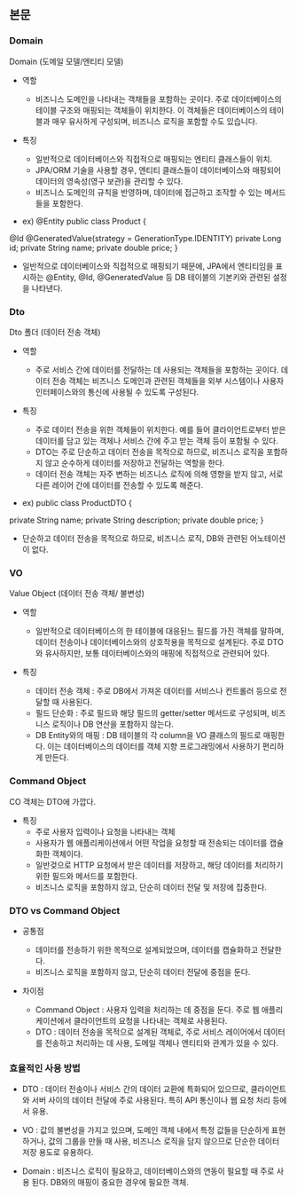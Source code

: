 ## 본문

### Domain 
Domain (도메일 모델/엔티티 모델)

- 역할
  - 비즈니스 도메인을 나타내는 객채들을 포함하는 곳이다. 
주로 데이터베이스의 테이블 구조와 매핑되는 객체들이 위치한다.
이 객체들은 데이터베이스의 테이블과 매우 유사하게 구성되며, 
비즈니스 로직을 포함할 수도 있습니다.

- 특징
  - 일반적으로 데이터베이스와 직접적으로 매핑되는 엔티티 클래스들이 위치.
  - JPA/ORM 기술을 사용할 경우, 엔티티 클래스들이 데이터베이스와 매핑되어 데이터의 영속성(영구 보관)을 관리할 수 있다.
  - 비즈니스 도메인의 규칙을 반영하며, 데이터에 접근하고 조작할 수 있는 메서드들을 포함한다.
  
- ex)
  @Entity
  public class Product {

@Id
@GeneratedValue(strategy = GenerationType.IDENTITY)
private Long id;
private String name;
private double price; 
  }
  - 일반적으로 데이터베이스와 직접적으로 매핑되기 때문에,
JPA에서 엔티티임을 표시하는 @Entity, @Id, @GeneratedValue 등 DB 테이블의 기본키와 관련된 설정을 나타낸다.

### Dto
Dto 폴더 (데이터 전송 객체)

- 역할
  - 주로 서비스 간에 데이터를 전달하는 데 사용되는 객체들을 포함하는 곳이다. 데이터 전송 객체는 비즈니스 도메인과 관련된 객체들을 외부 시스템이나 사용자 인터페이스와의 통신에 사용될 수 있도록 구성된다.

- 특징
  - 주로 데이터 전송을 위한 객체들이 위치한다. 예를 들어 클라이언트로부터 받은 데이터를 담고 있는 객체나 서비스 간에 주고 받는 객체 등이 포함될 수 있다.
  - DTO는 주로 단순하고 데이터 전송을 목적으로 하므로, 비즈니스 로직을 포함하지 않고 순수하게 데이터를 저장하고 전달하는 역할을 한다.
  - 데이터 전송 객체는 자주 변하는 비즈니스 로직에 의해 영향을 받지 않고, 서로 다른 레이어 간에 데이터를 전송할 수 있도록 해준다.

- ex)
  public class ProductDTO {

private String name;
private String description;
private double price;
  }
  - 단순하고 데이터 전송을 목적으로 하므로, 비즈니스 로직, DB와 관련된 
어노테이션이 없다.

### VO 
Value Object (데이터 전송 객체/ 불변성)

- 역할
  - 일반적으로 데이터베이스의 한 테이블에 대응된느 필드를 가진 객체를 말하며, 데이터 전송이나 데이터베이스와의 상호작용을 목적으로 설계된다.
  주로 DTO와 유사하지만, 보통 데이터베이스와의 매핑에 직접적으로 관련되어 있다.

- 특징
  - 데이터 전송 객체 : 주로 DB에서 가져온 데이터를 서비스나 컨트롤러 등으로 전달할 때 사용된다.
  - 필드 단순화 : 주로 필드와 해당 필드의 getter/setter 메서드로 구성되며, 비즈니스 로직이나 DB 연산을 포함하지 않는다.
  - DB Entity와의 매핑 : DB 테이블의 각 column을 VO 클래스의 필드로 매핑한다. 이는 데이터베이스의 데이터를 객체 지향 프로그래밍에서 사용하기 편리하게 만든다.

### Command Object
CO 객체는 DTO에 가깝다.

- 특징
  - 주로 사용자 입력이나 요청을 나타내는 객체
  - 사용자가 웹 애플리케이션에서 어떤 작업을 요청할 때 전송되는 데이터를 
캡슐화한 객체이다.
  - 일반겆으로 HTTP 요청에서 받은 데이터를 저장하고, 해당 데이터를  처리하기 위한 필드와 메서드를 포함한다.
  - 비즈니스 로직을 포함하지 않고, 단순히 데이터 전달 및 저장에 집중한다.

### DTO vs Command Object
- 공통점
  - 데이터를 전송하기 위한 목적으로 설계되었으며, 데이터를 캡슐화하고 전달한다.
  - 비즈니스 로직을 포함하지 않고, 단순히 데이터 전달에 중점을 둔다.
  
- 차이점  
  - Command Object : 사용자 입력을 처리하는 데 중점을 둔다. 주로 웹 애플리케이션에서 클라이언트의 요청을 나타내는 객체로 사용된다.
  - DTO : 데이터 전송을 목적으로 설계된 객체로, 주로 서비스 레이어에서 데이터를 전송하고 처리하는 데 사용, 도메일 객체나 앤티티와 관계가 있을 수 있다.

### 효율적인 사용 방법
- DTO : 데이터 전송이나 서비스 간의 데이터 교환에 특화되어 있으므로, 클라이언트와 서버 사이의 데이터 전달에 주로 사용된다. 특히 API 통신이나 웹 요청 처리 등에서 유용.

- VO : 값의 불변성을 가지고 있으며, 도메인 객체 내에서 특정 값들을 단순하게 표현하거나, 값의 그룹을 만들 때 사용, 비즈니스 로직을 담지 않으므로 단순한 데이터 저장 용도로 유용하다.   

- Domain : 비즈니스 로직이 필요하고, 데이터베이스와의 연동이 필요할 때 주로 사용 된다. DB와의 매핑이 중요한 경우에 필요한 객체.   
  

